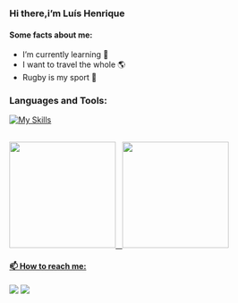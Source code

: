 ### Hi there,i’m Luís Henrique


#### Some facts about me:
- I’m currently learning 🌱 
- I want to travel the whole :earth_americas:
- Rugby is my sport :rugby_football: 

<!-- icons -->
### Languages and Tools:


[![My Skills](https://skills.thijs.gg/icons?i=css,html,js,react,nodejs,mongodb,postgres,ts,git,github,vscode&theme=dark)](https://skills.thijs.gg)

<br/>
<!-- github status -->
<div>
  <a href="https://github.com/luishsilva09">
  <img height="190em" src="https://github-readme-stats.vercel.app/api?username=luishsilva09&show_icons=true&theme=gotham&include_all_commits=true&count_private=true&border_radius=15px"/>  
  <img height="190em" src="https://github-readme-stats.vercel.app/api/top-langs/?username=luishsilva09&layout=compact&langs_count=10&hide=GLSL,ShaderLab&theme=gotham&border_radius=15px"/>
</div> 


<!-- social icons-->
#### 📫 How to reach me:

<a href='https://www.linkedin.com/in/luishenriquesilva/'><img src='https://img.shields.io/badge/LinkedIn-0077B5?style=for-the-badge&logo=linkedin&logoColor=white'/></a>
<a href='https://mail.google.com/mail/u/0/?tab=rm&ogbl#inbox'><img src='https://img.shields.io/badge/Gmail-D14836?style=for-the-badge&logo=gmail&logoColor=white'/><a/>


<!--
**luishsilva09/luishsilva09** is a ✨ _special_ ✨ repository because its `README.md` (this file) appears on your GitHub profile.

Here are some ideas to get you started:

- 🔭 I’m currently working on ...
- 🌱 I’m currently learning ...
- 👯 I’m looking to collaborate on ...
- 🤔 I’m looking for help with ...
- 💬 Ask me about ...
- 📫 How to reach me: ...
- 😄 Pronouns: ...
- ⚡ Fun fact: ...
-->


